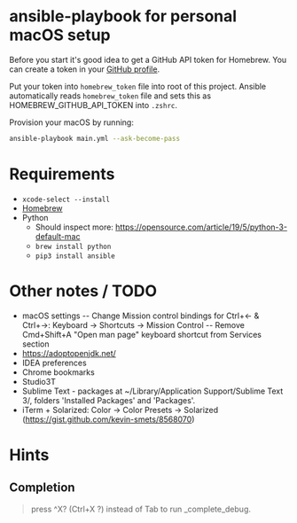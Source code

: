 # ansible-playbook for personal macOS setup

Before you start it's good idea to get a GitHub API token for Homebrew. You can create a token in your [GitHub profile](https://github.com/settings/tokens).

Put your token into `homebrew_token` file into root of this project. Ansible automatically reads `homebrew_token` file and sets this as HOMEBREW_GITHUB_API_TOKEN into `.zshrc`.

Provision your macOS by running:

```bash
ansible-playbook main.yml --ask-become-pass
```


# Requirements

* `xcode-select --install`
* [Homebrew](https://brew.sh/)
* Python
   * Should inspect more: https://opensource.com/article/19/5/python-3-default-mac
   * `brew install python`
   * `pip3 install ansible`


# Other notes / TODO

- macOS settings
-- Change Mission control bindings for Ctrl+&larr; & Ctrl+&rarr;: Keyboard -> Shortcuts -> Mission Control
-- Remove Cmd+Shift+A "Open man page" keyboard shortcut from Services section
- https://adoptopenjdk.net/
- IDEA preferences
- Chrome bookmarks
- Studio3T
- Sublime Text - packages at ~/Library/Application Support/Sublime Text 3/, folders 'Installed Packages' and 'Packages'.
- iTerm + Solarized: Color -> Color Presets -> Solarized (https://gist.github.com/kevin-smets/8568070)

# Hints

## Completion

<!-- https://unix.stackexchange.com/a/606305 -->
> press ^X? (Ctrl+X ?) instead of Tab to run _complete_debug.
